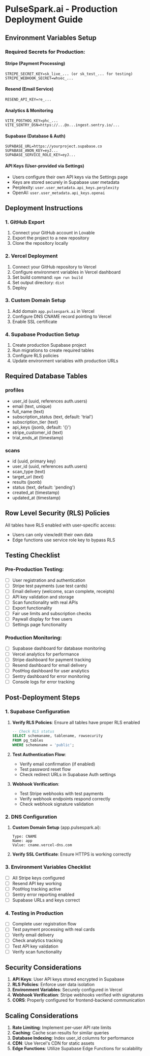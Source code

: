 # PulseSpark.ai - Production Deployment Guide

## Environment Variables Setup

### Required Secrets for Production:

#### Stripe (Payment Processing)
```
STRIPE_SECRET_KEY=sk_live_... (or sk_test_... for testing)
STRIPE_WEBHOOK_SECRET=whsec_...
```

#### Resend (Email Service)
```
RESEND_API_KEY=re_...
```

#### Analytics & Monitoring
```
VITE_POSTHOG_KEY=phc_...
VITE_SENTRY_DSN=https://...@o...ingest.sentry.io/...
```

#### Supabase (Database & Auth)
```
SUPABASE_URL=https://yourproject.supabase.co
SUPABASE_ANON_KEY=eyJ...
SUPABASE_SERVICE_ROLE_KEY=eyJ...
```

#### API Keys (User-provided via Settings)
- Users configure their own API keys via the Settings page
- Keys are stored securely in Supabase user metadata
- Perplexity: `user.user_metadata.api_keys.perplexity`
- OpenAI: `user.user_metadata.api_keys.openai`

## Deployment Instructions

### 1. GitHub Export
1. Connect your GitHub account in Lovable
2. Export the project to a new repository
3. Clone the repository locally

### 2. Vercel Deployment
1. Connect your GitHub repository to Vercel
2. Configure environment variables in Vercel dashboard
3. Set build command: `npm run build`
4. Set output directory: `dist`
5. Deploy

### 3. Custom Domain Setup
1. Add domain `app.pulsespark.ai` in Vercel
2. Configure DNS CNAME record pointing to Vercel
3. Enable SSL certificate

### 4. Supabase Production Setup
1. Create production Supabase project
2. Run migrations to create required tables
3. Configure RLS policies
4. Update environment variables with production URLs

## Required Database Tables

### profiles
- user_id (uuid, references auth.users)
- email (text, unique)
- full_name (text)
- subscription_status (text, default: 'trial')
- subscription_tier (text)
- api_keys (jsonb, default: '{}')
- stripe_customer_id (text)
- trial_ends_at (timestamp)

### scans
- id (uuid, primary key)
- user_id (uuid, references auth.users)
- scan_type (text)
- target_url (text)
- results (jsonb)
- status (text, default: 'pending')
- created_at (timestamp)
- updated_at (timestamp)

## Row Level Security (RLS) Policies

All tables have RLS enabled with user-specific access:
- Users can only view/edit their own data
- Edge functions use service role key to bypass RLS

## Testing Checklist

### Pre-Production Testing:
- [ ] User registration and authentication
- [ ] Stripe test payments (use test cards)
- [ ] Email delivery (welcome, scan complete, receipts)
- [ ] API key validation and storage
- [ ] Scan functionality with real APIs
- [ ] Export functionality
- [ ] Fair use limits and subscription checks
- [ ] Paywall display for free users
- [ ] Settings page functionality

### Production Monitoring:
- [ ] Supabase dashboard for database monitoring
- [ ] Vercel analytics for performance
- [ ] Stripe dashboard for payment tracking
- [ ] Resend dashboard for email delivery
- [ ] PostHog dashboard for user analytics
- [ ] Sentry dashboard for error monitoring
- [ ] Console logs for error tracking

## Post-Deployment Steps

### 1. Supabase Configuration
1. **Verify RLS Policies**: Ensure all tables have proper RLS enabled
   ```sql
   -- Check RLS status
   SELECT schemaname, tablename, rowsecurity 
   FROM pg_tables 
   WHERE schemaname = 'public';
   ```

2. **Test Authentication Flow**:
   - Verify email confirmation (if enabled)
   - Test password reset flow
   - Check redirect URLs in Supabase Auth settings

3. **Webhook Verification**:
   - Test Stripe webhooks with test payments
   - Verify webhook endpoints respond correctly
   - Check webhook signature validation

### 2. DNS Configuration
1. **Custom Domain Setup** (app.pulsespark.ai):
   ```
   Type: CNAME
   Name: app
   Value: cname.vercel-dns.com
   ```

2. **Verify SSL Certificate**: Ensure HTTPS is working correctly

### 3. Environment Variables Checklist
- [ ] All Stripe keys configured
- [ ] Resend API key working
- [ ] PostHog tracking active
- [ ] Sentry error reporting enabled
- [ ] Supabase URLs and keys correct

### 4. Testing in Production
- [ ] Complete user registration flow
- [ ] Test payment processing with real cards
- [ ] Verify email delivery
- [ ] Check analytics tracking
- [ ] Test API key validation
- [ ] Verify scan functionality

## Security Considerations

1. **API Keys**: User API keys stored encrypted in Supabase
2. **RLS Policies**: Enforce user data isolation
3. **Environment Variables**: Securely configured in Vercel
4. **Webhook Verification**: Stripe webhooks verified with signatures
5. **CORS**: Properly configured for frontend-backend communication

## Scaling Considerations

1. **Rate Limiting**: Implement per-user API rate limits
2. **Caching**: Cache scan results for similar queries
3. **Database Indexing**: Index user_id columns for performance
4. **CDN**: Use Vercel's CDN for static assets
5. **Edge Functions**: Utilize Supabase Edge Functions for scalability